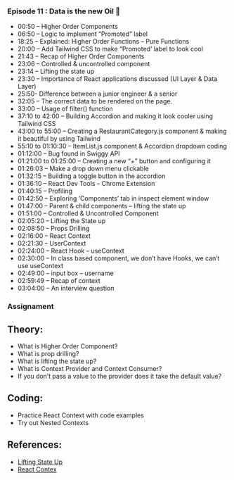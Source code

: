 ### Episode 11 : Data is the new Oil 🚀

- 00:50 – Higher Order Components
- 06:50 – Logic to implement “Promoted” label
- 18:25 – Explained: Higher Order Functions – Pure Functions
- 20:00 – Add Tailwind CSS to make “Promoted’ label to look cool
- 21:43 – Recap of Higher Order Components
- 23:06 – Controlled & uncontrolled component
- 23:14 – Lifting the state up
- 23:30 – Importance of React applications discussed (UI Layer & Data Layer)
- 25:50- Difference between a junior engineer & a senior
- 32:05 – The correct data to be rendered on the page.
- 33:00 – Usage of filter() function
- 37:10 to 42:00 – Building Accordion and making it look cooler using Tailwind CSS
- 43:00 to 55:00 – Creating a RestaurantCategory.js component & making it beautiful by using Tailwind
- 55:10 to 01:10:30 – ItemList.js component & Accordion dropdown coding
- 01:12:00 – Bug found in Swiggy API
- 01:21:00 to 01:25:00 – Creating a new “+” button and configuring it
- 01:26:03 – Make a drop down menu clickable
- 01:32:15 – Building a toggle button in the accordion
- 01:36:10 – React Dev Tools – Chrome Extension
- 01:40:15 – Profiling
- 01:42:50 – Exploring ‘Components’ tab in inspect element window
- 01:47:00 – Parent & child components – lifting the state up
- 01:51:00 – Controlled & Uncontrolled Component
- 02:05:20 – Lifting the State up
- 02:08:50 – Props Drilling
- 02:16:00 – React Context
- 02:21:30 – UserContext
- 02:24:00 – React Hook – useContext
- 02:30:00 – In class based component, we don’t have Hooks, we can’t use useContext
- 02:49:00 – input box – username
- 02:59:49 – Recap of context
- 03:04:00 – An interview question

### Assignament

## Theory:

- What is Higher Order Component?
- What is prop drilling?
- What is lifting the state up?
- What is Context Provider and Context Consumer?
- If you don’t pass a value to the provider does it take the default value?

## Coding:

- Practice React Context with code examples
- Try out Nested Contexts

## References:

- [Lifting State Up](https://react.dev/learn/sharing-state-between-components#lifting-state-up-by-example)
- [React Contex](https://react.dev/reference/react/createContext#provider)
